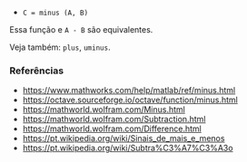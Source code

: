 - `C = minus (A, B)`

Essa função e `A - B` são equivalentes.

Veja também: `plus`, `uminus`.

### Referências

- https://www.mathworks.com/help/matlab/ref/minus.html
- https://octave.sourceforge.io/octave/function/minus.html
- https://mathworld.wolfram.com/Minus.html
- https://mathworld.wolfram.com/Subtraction.html
- https://mathworld.wolfram.com/Difference.html
- https://pt.wikipedia.org/wiki/Sinais_de_mais_e_menos
- https://pt.wikipedia.org/wiki/Subtra%C3%A7%C3%A3o
